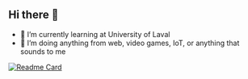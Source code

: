 ## Hi there 👋

- 🌱 I’m currently learning at University of Laval
- 🔭 I’m doing anything from web, video games, IoT, or anything that sounds to me

[![Readme Card](https://github-readme-stats.vercel.app/api/pin/?username=Gabliwel&repo=github-readme-stats)](https://github.com/anuraghazra/github-readme-stats)

<!--
**Gabliwel/Gabliwel** is a ✨ _special_ ✨ repository because its `README.md` (this file) appears on your GitHub profile.

Here are some ideas to get you started:

- 🔭 I’m currently working on ...
- 🌱 I’m currently learning ...
- 👯 I’m looking to collaborate on ...
- 🤔 I’m looking for help with ...
- 💬 Ask me about ...
- 📫 How to reach me: ...
- 😄 Pronouns: ...
- ⚡ Fun fact: ...
-->
